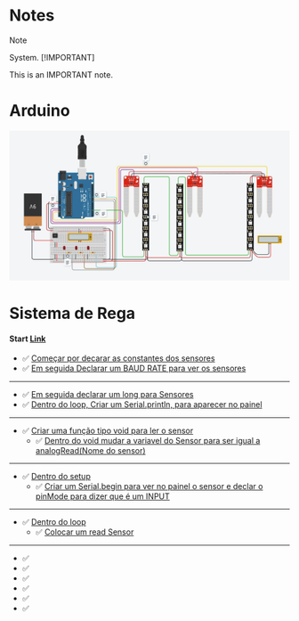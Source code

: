 # Notes
> [!NOTE]
> System.
>[!IMPORTANT]
>
>This is an IMPORTANT note.

# Arduino
![System](ARDUINO.jpg)

# Sistema de Rega

#### Start [Link](https://www.w3schools.com/cpp/)

- ✅ [Começar por decarar as constantes dos sensores](#)
- ✅ [Em seguida Declarar um BAUD RATE para ver os sensores](#)
------------------------------------------------------------------------------------------------------------------------------------------------
- ✅ [Em seguida declarar um long para Sensores](#)
- ✅ [Dentro do loop, Criar um Serial.println, para aparecer no painel](#)
------------------------------------------------------------------------------------------------------------------------------------------------
- ✅ [Criar uma função tipo void para ler o sensor](#)
    - ✅ [Dentro do void mudar a variavel do Sensor para ser igual a analogRead(Nome do sensor)](#)
------------------------------------------------------------------------------------------------------------------------------------------------
- ✅ [Dentro do setup](#)
    - ✅ [Criar um Serial.begin para ver no painel o sensor e declar o pinMode para dizer que é um INPUT](#)
------------------------------------------------------------------------------------------------------------------------------------------------
- ✅ [Dentro do loop](#)
    - ✅ [Colocar um read Sensor](#)
------------------------------------------------------------------------------------------------------------------------------------------------

- ✅ [](#)
- ✅ [](#)
- ✅ [](#)
- ✅ [](#)
- ✅ [](#)
- ✅ [](#)


